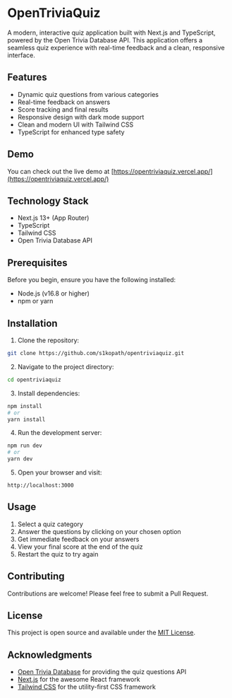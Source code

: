 # OpenTriviaQuiz

A modern, interactive quiz application built with Next.js and TypeScript, powered by the Open Trivia Database API. This application offers a seamless quiz experience with real-time feedback and a clean, responsive interface.

## Features

- Dynamic quiz questions from various categories
- Real-time feedback on answers
- Score tracking and final results
- Responsive design with dark mode support
- Clean and modern UI with Tailwind CSS
- TypeScript for enhanced type safety

## Demo

You can check out the live demo at [https://opentriviaquiz.vercel.app/](https://opentriviaquiz.vercel.app/)

## Technology Stack

- Next.js 13+ (App Router)
- TypeScript
- Tailwind CSS
- Open Trivia Database API

## Prerequisites

Before you begin, ensure you have the following installed:

- Node.js (v16.8 or higher)
- npm or yarn

## Installation

1. Clone the repository:

```bash
git clone https://github.com/s1kopath/opentriviaquiz.git
```

2. Navigate to the project directory:

```bash
cd opentriviaquiz
```

3. Install dependencies:

```bash
npm install
# or
yarn install
```

4. Run the development server:

```bash
npm run dev
# or
yarn dev
```

5. Open your browser and visit:

```
http://localhost:3000
```

## Usage

1. Select a quiz category
2. Answer the questions by clicking on your chosen option
3. Get immediate feedback on your answers
4. View your final score at the end of the quiz
5. Restart the quiz to try again

## Contributing

Contributions are welcome! Please feel free to submit a Pull Request.

## License

This project is open source and available under the [MIT License](LICENSE).

## Acknowledgments

- [Open Trivia Database](https://opentdb.com/) for providing the quiz questions API
- [Next.js](https://nextjs.org/) for the awesome React framework
- [Tailwind CSS](https://tailwindcss.com/) for the utility-first CSS framework
